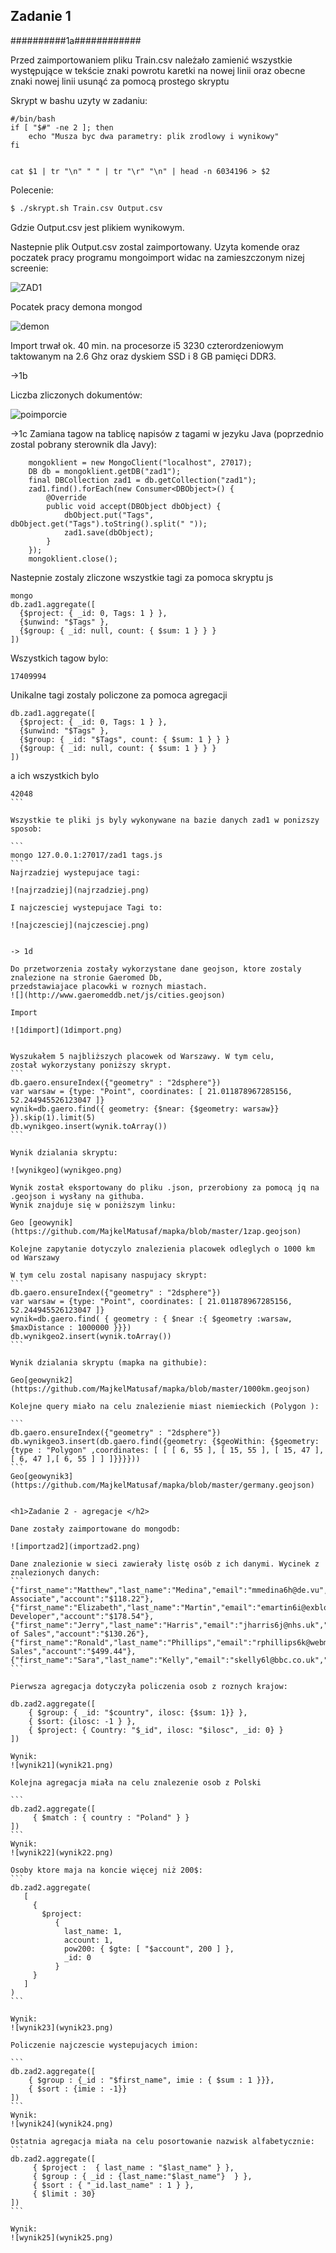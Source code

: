 <h2>Zadanie 1</h2>

##########1a############

Przed zaimportowaniem pliku Train.csv należało zamienić wszystkie występujące w tekście znaki powrotu karetki na nowej linii oraz
obecne znaki nowej linii usunąć za pomocą prostego skryptu

Skrypt w bashu uzyty w zadaniu:

```
#/bin/bash
if [ "$#" -ne 2 ]; then
    echo "Musza byc dwa parametry: plik zrodlowy i wynikowy"
fi


cat $1 | tr "\n" " " | tr "\r" "\n" | head -n 6034196 > $2
```

Polecenie:

```bash
$ ./skrypt.sh Train.csv Output.csv
```

Gdzie Output.csv jest plikiem wynikowym.

Nastepnie plik Output.csv zostal zaimportowany. Uzyta komende oraz poczatek pracy programu mongoimport widac na zamieszczonym nizej screenie:

![ZAD1](ZAD1.png)

Pocatek pracy demona mongod

![demon](demon.png)

Import trwał ok. 40 min. na procesorze i5 3230 czterordzeniowym taktowanym na 2.6 Ghz oraz dyskiem SSD i 8 GB pamięci DDR3.

->1b

Liczba zliczonych dokumentów:

![poimporcie](poimporcie.jpg)

->1c
Zamiana tagow na tablicę napisów z tagami w jezyku Java (poprzednio zostal pobrany sterownik dla Javy):
```
    mongoklient = new MongoClient("localhost", 27017);
    DB db = mongoklient.getDB("zad1");
    final DBCollection zad1 = db.getCollection("zad1");
    zad1.find().forEach(new Consumer<DBObject>() {
        @Override
        public void accept(DBObject dbObject) {
            dbObject.put("Tags", dbObject.get("Tags").toString().split(" "));
            zad1.save(dbObject);
        }
    });
    mongoklient.close();
```

Nastepnie zostaly zliczone wszystkie tagi za pomoca skryptu js

```
mongo
db.zad1.aggregate([
  {$project: { _id: 0, Tags: 1 } },
  {$unwind: "$Tags" },
  {$group: { _id: null, count: { $sum: 1 } } }
])
```
Wszystkich tagow bylo:

```
17409994
```
Unikalne tagi zostaly policzone za pomoca agregacji

```
db.zad1.aggregate([
  {$project: { _id: 0, Tags: 1 } },
  {$unwind: "$Tags" },
  {$group: { _id: "$Tags", count: { $sum: 1 } } }
  {$group: { _id: null, count: { $sum: 1 } } }
])

```

a ich wszystkich bylo 

````
42048
```

Wszystkie te pliki js byly wykonywane na bazie danych zad1 w ponizszy sposob:

```
mongo 127.0.0.1:27017/zad1 tags.js
```
Najrzadziej wystepujace tagi:

![najrzadziej](najrzadziej.png)

I najczesciej wystepujace Tagi to:

![najczesciej](najczesciej.png)


-> 1d

Do przetworzenia zostały wykorzystane dane geojson, ktore zostaly znalezione na stronie Gaeromed Db,
przedstawiajace placowki w roznych miastach.
![](http://www.gaeromeddb.net/js/cities.geojson)

Import

![1dimport](1dimport.png)


Wyszukałem 5 najbliższych placowek od Warszawy. W tym celu,
został wykorzystany poniższy skrypt.
```
db.gaero.ensureIndex({"geometry" : "2dsphere"})
var warsaw = {type: "Point", coordinates: [ 21.011878967285156, 52.244945526123047 ]}
wynik=db.gaero.find({ geometry: {$near: {$geometry: warsaw}} }).skip(1).limit(5)
db.wynikgeo.insert(wynik.toArray())
```

Wynik dzialania skryptu:

![wynikgeo](wynikgeo.png)

Wynik został eksportowany do pliku .json, przerobiony za pomocą jq na .geojson i wysłany na githuba.
Wynik znajduje się w poniższym linku:

Geo [geowynik](https://github.com/MajkelMatusaf/mapka/blob/master/1zap.geojson)

Kolejne zapytanie dotyczylo znalezienia placowek odleglych o 1000 km od Warszawy

W tym celu zostal napisany naspujacy skrypt:
```
db.gaero.ensureIndex({"geometry" : "2dsphere"})
var warsaw = {type: "Point", coordinates: [ 21.011878967285156, 52.244945526123047 ]}
wynik=db.gaero.find( { geometry : { $near :{ $geometry :warsaw,  $maxDistance : 1000000 }}})
db.wynikgeo2.insert(wynik.toArray())
```

Wynik dzialania skryptu (mapka na githubie):

Geo[geowynik2](https://github.com/MajkelMatusaf/mapka/blob/master/1000km.geojson)

Kolejne query miało na celu znalezienie miast niemieckich (Polygon ):

```
db.gaero.ensureIndex({"geometry" : "2dsphere"})
db.wynikgeo3.insert(db.gaero.find({geometry: {$geoWithin: {$geometry: {type : "Polygon" ,coordinates: [ [ [ 6, 55 ], [ 15, 55 ], [ 15, 47 ], [ 6, 47 ],[ 6, 55 ] ] ]}}}}))
```
Geo[geowynik3](https://github.com/MajkelMatusaf/mapka/blob/master/germany.geojson)


<h1>Zadanie 2 - agregacje </h2>

Dane zostały zaimportowane do mongodb:

![importzad2](importzad2.png)

Dane znalezionie w sieci zawierały listę osób z ich danymi. Wycinek z znalezionych danych:
```
{"first_name":"Matthew","last_name":"Medina","email":"mmedina6h@de.vu","country":"China","company":"Devpoint","job":"Sales Associate","account":"$118.22"},
{"first_name":"Elizabeth","last_name":"Martin","email":"emartin6i@exblog.jp","country":"Spain","company":"Skiptube","job":"Senior Developer","account":"$178.54"},
{"first_name":"Jerry","last_name":"Harris","email":"jharris6j@nhs.uk","country":"China","company":"Trudeo","job":"Director of Sales","account":"$130.26"},
{"first_name":"Ronald","last_name":"Phillips","email":"rphillips6k@webmd.com","country":"Germany","company":"Thoughtmix","job":"VP Sales","account":"$499.44"},
{"first_name":"Sara","last_name":"Kelly","email":"skelly6l@bbc.co.uk","country":"Brazil","company":"Flipopia","job":"Nurse","account":"$167.33"},
```

Pierwsza agregacja dotyczyła policzenia osob z roznych krajow:

db.zad2.aggregate([
    { $group: { _id: "$country", ilosc: {$sum: 1}} },
    { $sort: {ilosc: -1 } },
    { $project: { Country: "$_id", ilosc: "$ilosc", _id: 0} }
])

Wynik: 
![wynik21](wynik21.png)

Kolejna agregacja miała na celu znalezenie osob z Polski

```
db.zad2.aggregate([
     { $match : { country : "Poland" } }
])
```
Wynik:
![wynik22](wynik22.png)

Osoby ktore maja na koncie więcej niż 200$:
```
db.zad2.aggregate(
   [
     {
       $project:
          {
            last_name: 1,
            account: 1,
            pow200: { $gte: [ "$account", 200 ] },
            _id: 0
          }
     }
   ]
)
```

Wynik:
![wynik23](wynik23.png)

Policzenie najczescie wystepujacych imion:

```
db.zad2.aggregate([
    { $group : {_id : "$first_name", imie : { $sum : 1 }}},
    { $sort : {imie : -1}}
])
```
Wynik:
![wynik24](wynik24.png)

Ostatnia agregacja miała na celu posortowanie nazwisk alfabetycznie:
```
db.zad2.aggregate([
     { $project :  { last_name : "$last_name" } },
     { $group : { _id : {last_name:"$last_name"}  } },
     { $sort : { "_id.last_name" : 1 } },
     { $limit : 30}
])
```

Wynik:
![wynik25](wynik25.png)
